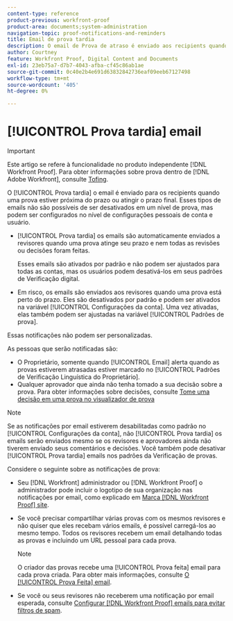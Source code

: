 ```yaml
---
content-type: reference
product-previous: workfront-proof
product-area: documents;system-administration
navigation-topic: proof-notifications-and-reminders
title: Email de prova tardia
description: O email de Prova de atraso é enviado aos recipients quando uma prova está próxima do prazo ou atinge o prazo. Esses tipos de emails não são possíveis de ser desativados em um nível de prova, mas podem ser configurados no nível de configurações pessoais de conta e usuário.
author: Courtney
feature: Workfront Proof, Digital Content and Documents
exl-id: 23eb75a7-d7b7-4043-afba-cf45c86ab1ae
source-git-commit: 0c40e2b4e691d63832842736eaf09eeb67127498
workflow-type: tm+mt
source-wordcount: '405'
ht-degree: 0%

---
```


# [!UICONTROL Prova tardia] email

>[!IMPORTANT]
>
>Este artigo se refere à funcionalidade no produto independente [!DNL Workfront Proof]. Para obter informações sobre prova dentro de [!DNL Adobe Workfront], consulte [Tofing](../../../review-and-approve-work/proofing/proofing.md).

O [!UICONTROL Prova tardia] o email é enviado para os recipients quando uma prova estiver próxima do prazo ou atingir o prazo final. Esses tipos de emails não são possíveis de ser desativados em um nível de prova, mas podem ser configurados no nível de configurações pessoais de conta e usuário.

* [!UICONTROL Prova tardia] os emails são automaticamente enviados a revisores quando uma prova atinge seu prazo e nem todas as revisões ou decisões foram feitas.

   Esses emails são ativados por padrão e não podem ser ajustados para todas as contas, mas os usuários podem desativá-los em seus padrões de Verificação digital.

* Em risco, os emails são enviados aos revisores quando uma prova está perto do prazo. Eles são desativados por padrão e podem ser ativados na variável [!UICONTROL Configurações da conta]. Uma vez ativadas, elas também podem ser ajustadas na variável [!UICONTROL Padrões de prova].

Essas notificações não podem ser personalizadas.

As pessoas que serão notificadas são:

* O Proprietário, somente quando [!UICONTROL Email] alerta quando as provas estiverem atrasadas estiver marcado no [!UICONTROL Padrões de Verificação Linguística do Proprietário].
* Qualquer aprovador que ainda não tenha tomado a sua decisão sobre a prova. Para obter informações sobre decisões, consulte [Tome uma decisão em uma prova no visualizador de prova](../../../review-and-approve-work/proofing/reviewing-proofs-within-workfront/make-a-decision-on-a-proof/make-decisions-on-proof.md)

>[!NOTE]
>
>Se as notificações por email estiverem desabilitadas como padrão no [!UICONTROL Configurações da conta], não [!UICONTROL Prova tardia] os emails serão enviados mesmo se os revisores e aprovadores ainda não tiverem enviado seus comentários e decisões. Você também pode desativar [!UICONTROL Prova tardia] emails nos padrões da Verificação de provas.

Considere o seguinte sobre as notificações de prova:

* Seu [!DNL Workfront] administrador ou [!DNL Workfront Proof] o administrador pode incluir o logotipo de sua organização nas notificações por email, como explicado em [Marca [!DNL Workfront Proof] site](../../../workfront-proof/wp-acct-admin/branding/brand-wp-site.md).
* Se você precisar compartilhar várias provas com os mesmos revisores e não quiser que eles recebam vários emails, é possível carregá-los ao mesmo tempo. Todos os revisores recebem um email detalhando todas as provas e incluindo um URL pessoal para cada prova.

   >[!NOTE]
   >
   >O criador das provas recebe uma [!UICONTROL Prova feita] email para cada prova criada. Para obter mais informações, consulte [O [!UICONTROL Prova Feita] email](../../../workfront-proof/wp-emailsntfctns/proof-notifications-and-reminders/proof-made-email.md).

* Se você ou seus revisores não receberem uma notificação por email esperada, consulte  [Configurar [!DNL Workfront Proof] emails para evitar filtros de spam](../../../workfront-proof/wp-emailsntfctns/avoiding-spam-filters/configure-wp-emails-avoid-spam-filters.md).
